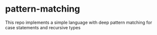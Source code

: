 # pattern-matching
This repo implements a simple language with deep pattern matching for case statements and recursive types
